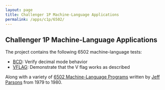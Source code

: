```yaml
---
layout: page
title: Challenger 1P Machine-Language Applications
permalink: /apps/c1p/6502/
---
```


Challenger 1P Machine-Language Applications
---

The project contains the following 6502 machine-language tests:

- [BCD](tests/bcd/bcd.asm): Verify decimal mode behavior
- [VFLAG](tests/vflag/vflag.asm): Demonstrate that the V flag works as described

Along with a variety of [6502 Machine-Language Programs](jeffpar/) written by [Jeff Parsons](https://twitter.com/jeffpar)
from 1979 to 1980.
